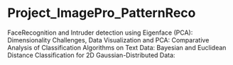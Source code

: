 # Project_ImagePro_PatternReco
FaceRecognition and Intruder detection using Eigenface (PCA):
Dimensionality Challenges, Data Visualization and PCA:
Comparative Analysis of Classification Algorithms on Text Data:
Bayesian and Euclidean Distance Classification for 2D Gaussian-Distributed Data:
